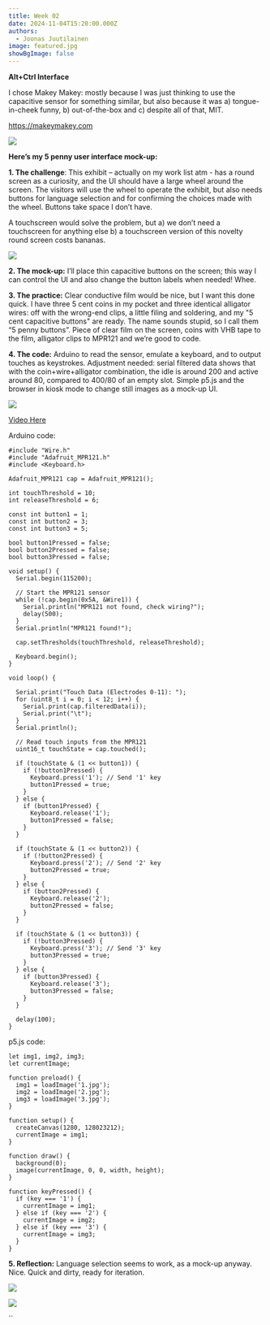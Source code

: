```yaml
---
title: Week 02
date: 2024-11-04T15:20:00.000Z
authors:
  - Joonas Juutilainen
image: featured.jpg
showBgImage: false
---
```

**Alt+Ctrl Interface**

I chose Makey Makey: mostly because I was just thinking to use the capacitive sensor for something similar, but also because it was a) tongue-in-cheek funny, b) out-of-the-box and c) despite all of that, MIT.

https://makeymakey.com

![](makey_makey_6_1_1_3.jpg)

**Here’s my 5 penny user interface mock-up:**

**1.	The challenge**: This exhibit – actually on my work list atm - has a round screen as a curiosity, and the UI should have a large wheel around the screen. The visitors will use the wheel to operate the exhibit, but also needs buttons for language selection and for confirming the choices made with the wheel. Buttons take space I don’t have.

A touchscreen would solve the problem, but a) we don’t need a touchscreen for anything else b) a touchscreen version of this novelty round screen costs bananas.

![](screenshot-2024-11-04-at-14.52.41.png)

**2.	The mock-up:** I’ll place thin capacitive buttons on the screen; this way I can control the UI and also change the button labels when needed! Whee.

**3.	The practice:** Clear conductive film would be nice, but I want this done quick. I have three 5 cent coins in my pocket and three identical alligator wires: off with the wrong-end clips, a little filing and soldering, and my "5 cent capacitive buttons" are ready. The name sounds stupid, so I call them “5 penny buttons”. Piece of clear film on the screen, coins with VHB tape to the film, alligator clips to MPR121 and we’re good to code.

**4.	The code:** Arduino to read the sensor, emulate a keyboard, and to output touches as keystrokes. Adjustment needed: serial filtered data shows that with the coin+wire+alligator combination, the idle is around 200 and active around 80, compared to 400/80 of an empty slot. Simple p5.js and the browser in kiosk mode to change still images as a mock-up UI.

![](featured.jpg)

[Video Here](https://www.dropbox.com/scl/fi/jpfboz65mei359i51a59b/IMG_2577-2.MOV?rlkey=1sa1mki67u6ppxpmm82xriajf&dl=0)

Arduino code:

```
#include "Wire.h"
#include "Adafruit_MPR121.h"
#include <Keyboard.h>

Adafruit_MPR121 cap = Adafruit_MPR121();

int touchThreshold = 10;
int releaseThreshold = 6;

const int button1 = 1;  
const int button2 = 3;  
const int button3 = 5; 

bool button1Pressed = false;
bool button2Pressed = false;
bool button3Pressed = false;

void setup() {
  Serial.begin(115200);

  // Start the MPR121 sensor
  while (!cap.begin(0x5A, &Wire1)) {
    Serial.println("MPR121 not found, check wiring?");
    delay(500);
  }
  Serial.println("MPR121 found!");

  cap.setThresholds(touchThreshold, releaseThreshold);

  Keyboard.begin();
}

void loop() {

  Serial.print("Touch Data (Electrodes 0-11): ");
  for (uint8_t i = 0; i < 12; i++) {  
    Serial.print(cap.filteredData(i)); 
    Serial.print("\t");                
  }
  Serial.println();

  // Read touch inputs from the MPR121
  uint16_t touchState = cap.touched();

  if (touchState & (1 << button1)) {
    if (!button1Pressed) {
      Keyboard.press('1'); // Send '1' key
      button1Pressed = true;
    }
  } else {
    if (button1Pressed) {
      Keyboard.release('1');
      button1Pressed = false;
    }
  }

  if (touchState & (1 << button2)) {
    if (!button2Pressed) {
      Keyboard.press('2'); // Send '2' key
      button2Pressed = true;
    }
  } else {
    if (button2Pressed) {
      Keyboard.release('2');
      button2Pressed = false;
    }
  }

  if (touchState & (1 << button3)) {
    if (!button3Pressed) {
      Keyboard.press('3'); // Send '3' key
      button3Pressed = true;
    }
  } else {
    if (button3Pressed) {
      Keyboard.release('3');
      button3Pressed = false;
    }
  }

  delay(100);
}
```

p5.js code:

```
let img1, img2, img3;
let currentImage;

function preload() {
  img1 = loadImage('1.jpg');
  img2 = loadImage('2.jpg');
  img3 = loadImage('3.jpg');
}

function setup() {
  createCanvas(1280, 128023212);
  currentImage = img1;
}

function draw() {
  background(0);
  image(currentImage, 0, 0, width, height);
}

function keyPressed() {
  if (key === '1') {
    currentImage = img1;
  } else if (key === '2') {
    currentImage = img2;
  } else if (key === '3') {
    currentImage = img3;
  }
}
```

**5.	Reflection:** Language selection seems to work, as a mock-up anyway. Nice. Quick and dirty, ready for iteration.

![](screenshot-2024-11-04-at-14.53.31.png)

![](screenshot-2024-11-04-at-14.52.59.png)

``
